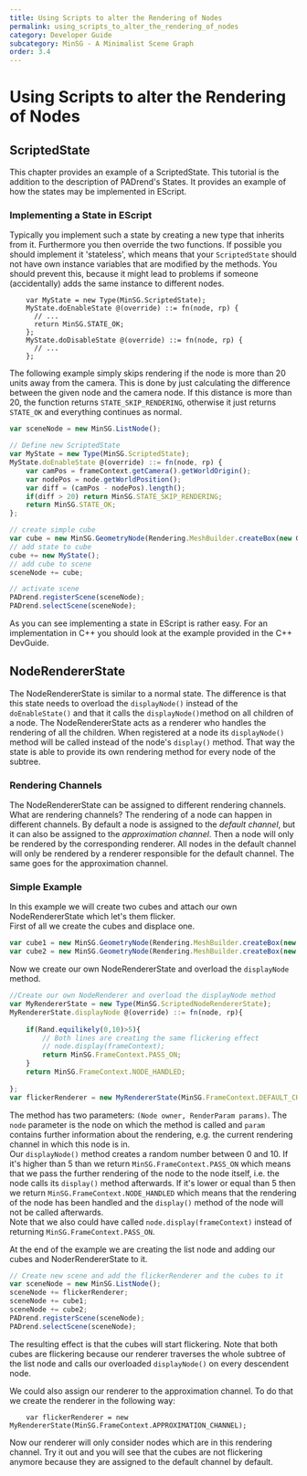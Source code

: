 ```yaml
---
title: Using Scripts to alter the Rendering of Nodes
permalink: using_scripts_to_alter_the_rendering_of_nodes
category: Developer Guide
subcategory: MinSG - A Minimalist Scene Graph
order: 3.4
---
```

<!------------------------------------------------------------------------------------------------
This work is licensed under the Creative Commons Attribution-ShareAlike 4.0 International License.
 To view a copy of this license, visit http://creativecommons.org/licenses/by-sa/4.0/.
 Author: Henrik Heine (hheine@mail.uni-paderborn.de)
         Stanislaw Eppinger (eppinger@mail.uni-paderborn.de)
 PADrend Version 1.0.0
------------------------------------------------------------------------------------------------->

# Using Scripts to alter the Rendering of Nodes

## ScriptedState
This chapter provides an example of a ScriptedState. This tutorial is the addition to the description of PADrend's States. It provides an example of how the states may be implemented in EScript. 

### Implementing a State in EScript

Typically you implement such a state by creating a new type that inherits from it. Furthermore you then override the two functions. If possible you should implement it 'stateless', which means that your `ScriptedState` should not have own instance variables that are modified by the methods. You should prevent this, because it might lead to problems if someone (accidentally) adds the same instance to different nodes.  

```
    var MyState = new Type(MinSG.ScriptedState);
    MyState.doEnableState @(override) ::= fn(node, rp) {
      // ...
      return MinSG.STATE_OK;
    };
    MyState.doDisableState @(override) ::= fn(node, rp) {
      // ...
    };
```

The following example simply skips rendering if the node is more than 20 units away from the camera. This is done by just calculating the difference between the given node and the camera node. If this distance is more than 20, the function returns `STATE_SKIP_RENDERING`, otherwise it just returns `STATE_OK` and everything continues as normal.

<!---INCLUDE src=ScriptedState.escript, start=14, end=35--->
<!---BEGINN_CODESECTION--->
<!---Automaticly generated section. Do not edit!!!--->
```js
var sceneNode = new MinSG.ListNode();

// Define new ScriptedState
var MyState = new Type(MinSG.ScriptedState);
MyState.doEnableState @(override) ::= fn(node, rp) {
    var camPos = frameContext.getCamera().getWorldOrigin();
    var nodePos = node.getWorldPosition();
    var diff = (camPos - nodePos).length();
    if(diff > 20) return MinSG.STATE_SKIP_RENDERING;
    return MinSG.STATE_OK;
};

// create simple cube
var cube = new MinSG.GeometryNode(Rendering.MeshBuilder.createBox(new Geometry.Box(0,0,0,1,1,1)));
// add state to cube
cube += new MyState();
// add cube to scene
sceneNode += cube;

// activate scene
PADrend.registerScene(sceneNode);
PADrend.selectScene(sceneNode);
```
<!---END_CODESECTION--->

As you can see implementing a state in EScript is rather easy. For an implementation in C++ you should look at the example provided in the C++ DevGuide.

## NodeRendererState
The NodeRendererState is similar to a normal state. The difference is that this state needs to overload the `displayNode()` instead of the `doEnableState()` and that it calls the `displayNode()`method on all children of a node. The NodeRendererState acts as a renderer who handles the rendering of all the children. When registered at a node its `displayNode()` method will be called instead of the node's `display()` method. That way the state is able to provide its own rendering method for every node of the subtree.

### Rendering Channels
The NodeRendererState can be assigned to different rendering channels. What are rendering channels? The rendering of a node can happen in different channels. By default a node is assigned to the *default channel*, but it can also be assigned to the *approximation channel*. Then a node will only be rendered by the corresponding renderer. All nodes in the default channel will only be rendered by a renderer responsible for the default channel. The same goes for the approximation channel. 

### Simple Example
In this example we will create two cubes and attach our own NodeRendererState which let's them flicker.  
First of all we create the cubes and displace one.

<!---INCLUDE src=NodeRendererState.escript, start=15, end=16--->
<!---BEGINN_CODESECTION--->
<!---Automaticly generated section. Do not edit!!!--->
```js
var cube1 = new MinSG.GeometryNode(Rendering.MeshBuilder.createBox(new Geometry.Box(0,0,0,1,1,1)));
var cube2 = new MinSG.GeometryNode(Rendering.MeshBuilder.createBox(new Geometry.Box(0,0,0,1,1,1)));
```
<!---END_CODESECTION--->

Now we create our own NodeRendererState and overload the `displayNode` method.

<!---INCLUDE src=NodeRendererState.escript, start=20, end=32--->
<!---BEGINN_CODESECTION--->
<!---Automaticly generated section. Do not edit!!!--->
```js
//Create our own NodeRenderer and overload the displayNode method
var MyRendererState = new Type(MinSG.ScriptedNodeRendererState);
MyRendererState.displayNode @(override) ::= fn(node, rp){
    
    if(Rand.equilikely(0,10)>5){
        // Both lines are creating the same flickering effect
        // node.display(frameContext);
        return MinSG.FrameContext.PASS_ON;
    }
    return MinSG.FrameContext.NODE_HANDLED;
    
};
var flickerRenderer = new MyRendererState(MinSG.FrameContext.DEFAULT_CHANNEL);
```
<!---END_CODESECTION--->

The method has two parameters: `(Node owner, RenderParam params)`. The `node` parameter is the node on which the method is called and `param` contains further information about the rendering, e.g. the current rendering channel in which this node is in.  
Our `displayNode()` method creates a random number between 0 and 10. If it's higher than 5 than we return `MinSG.FrameContext.PASS_ON` which means that we pass the further rendering of the node to the node itself, i.e. the node calls its `display()` method afterwards. If it's lower or equal than 5 then we return `MinSG.FrameContext.NODE_HANDLED` which means that the rendering of the node has been handled and the `display()` method of the node will not be called afterwards.  
Note that we also could have called `node.display(frameContext)` instead of returning `MinSG.FrameContext.PASS_ON`.

At the end of the example we are creating the list node and adding our cubes and NoderRendererState to it. 

<!---INCLUDE src=NodeRendererState.escript, start=35, end=41--->
<!---BEGINN_CODESECTION--->
<!---Automaticly generated section. Do not edit!!!--->
```js
// Create new scene and add the flickerRenderer and the cubes to it
var sceneNode = new MinSG.ListNode();
sceneNode += flickerRenderer;
sceneNode += cube1;
sceneNode += cube2;
PADrend.registerScene(sceneNode);
PADrend.selectScene(sceneNode);
```
<!---END_CODESECTION--->

The resulting effect is that the cubes will start flickering. Note that both cubes are flickering because our renderer traverses the whole subtree of the list node and calls our overloaded `displayNode()` on every descendent node.

We could also assign our renderer to the approximation channel. To do that we create the renderer in the following way: 

```
    var flickerRenderer = new MyRendererState(MinSG.FrameContext.APPROXIMATION_CHANNEL);
```

Now our renderer will only consider nodes which are in this rendering channel. Try it out and you will see that the cubes are not flickering anymore because they are assigned to the default channel by default.

